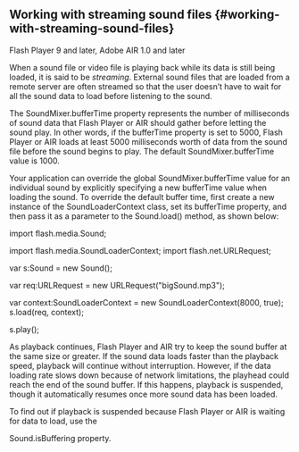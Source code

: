 ## Working with streaming sound files {#working-with-streaming-sound-files}

Flash Player 9 and later, Adobe AIR 1.0 and later

When a sound file or video file is playing back while its data is still being loaded, it is said to be _streaming_. External sound files that are loaded from a remote server are often streamed so that the user doesn’t have to wait for all the sound data to load before listening to the sound.

The SoundMixer.bufferTime property represents the number of milliseconds of sound data that Flash Player or AIR should gather before letting the sound play. In other words, if the bufferTime property is set to 5000, Flash Player or AIR loads at least 5000 milliseconds worth of data from the sound file before the sound begins to play. The default SoundMixer.bufferTime value is 1000.

Your application can override the global SoundMixer.bufferTime value for an individual sound by explicitly specifying a new bufferTime value when loading the sound. To override the default buffer time, first create a new instance of the SoundLoaderContext class, set its bufferTime property, and then pass it as a parameter to the Sound.load() method, as shown below:

import flash.media.Sound;

import flash.media.SoundLoaderContext; import flash.net.URLRequest;

var s:Sound = new Sound();

var req:URLRequest = new URLRequest(&quot;bigSound.mp3&quot;);

var context:SoundLoaderContext = new SoundLoaderContext(8000, true); s.load(req, context);

s.play();

As playback continues, Flash Player and AIR try to keep the sound buffer at the same size or greater. If the sound data loads faster than the playback speed, playback will continue without interruption. However, if the data loading rate slows down because of network limitations, the playhead could reach the end of the sound buffer. If this happens, playback is suspended, though it automatically resumes once more sound data has been loaded.

To find out if playback is suspended because Flash Player or AIR is waiting for data to load, use the

Sound.isBuffering property.